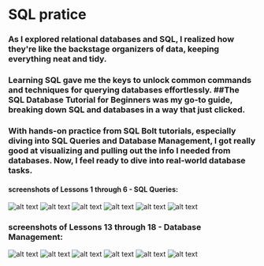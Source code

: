 # SQL pratice

### As I explored relational databases and SQL, I realized how they're like the backstage organizers of data, keeping everything neat and tidy. 

### Learning SQL gave me the keys to unlock common commands and techniques for querying databases effortlessly. ##The SQL Database Tutorial for Beginners was my go-to guide, breaking down SQL and databases in a way that just clicked. 

### With hands-on practice from SQL Bolt tutorials, especially diving into SQL Queries and Database Management, I got really good at visualizing and pulling out the info I needed from databases. Now, I feel ready to dive into real-world database tasks.

#### screenshots of Lessons 1 through 6 - SQL Queries:
![alt text](5ea3b99c-364d-4efc-84f0-826bb2fe1fcf.jpg) ![alt text](37c00b01-c305-4031-821d-439debcfcf85.jpg) ![alt text](aaab1b5a-c229-420b-8fc7-157e44ce3685.jpg) ![alt text](bcf4538f-6ce2-44db-8923-6a3674166e4b.jpg) ![alt text](c7cbba20-0733-43b4-919f-4b4c33018294.jpg) ![alt text](fc550437-ce86-4313-813d-d5e65673f109.jpg)

### screenshots of Lessons 13 through 18 - Database Management:
![alt text](01ee15ac-011f-4176-b52c-689f7e8c7e63.jpg) ![alt text](3e0dba05-3369-4b99-ae9f-3e3860e5b513.jpg) ![alt text](6d27604d-378a-4925-8064-b12594012c0b.jpg) ![alt text](51fb73a3-74d4-4283-831a-adbf35a9f4da.jpg) ![alt text](04644cbf-17b4-4e89-83ac-2a62c94f825f.jpg) ![alt text](930154a9-acb7-49b6-a97d-22fa24965f36.jpg)